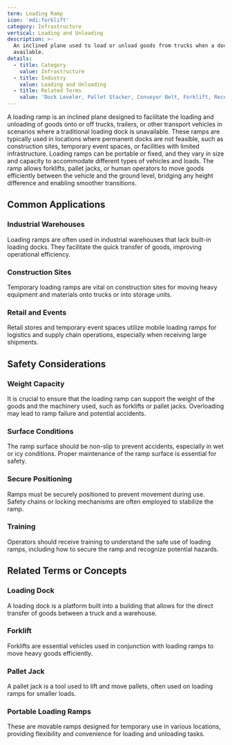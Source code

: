 ```yaml
---
term: Loading Ramp
icon: 'mdi:forklift'
category: Infrastructure
vertical: Loading and Unloading
description: >-
  An inclined plane used to load or unload goods from trucks when a dock is not
  available.
details:
  - title: Category
    value: Infrastructure
  - title: Industry
    value: Loading and Unloading
  - title: Related Terms
    value: 'Dock Leveler, Pallet Stacker, Conveyor Belt, Forklift, Receiving Bay'
---
```

A loading ramp is an inclined plane designed to facilitate the loading and unloading of goods onto or off trucks, trailers, or other transport vehicles in scenarios where a traditional loading dock is unavailable. These ramps are typically used in locations where permanent docks are not feasible, such as construction sites, temporary event spaces, or facilities with limited infrastructure. Loading ramps can be portable or fixed, and they vary in size and capacity to accommodate different types of vehicles and loads. The ramp allows forklifts, pallet jacks, or human operators to move goods efficiently between the vehicle and the ground level, bridging any height difference and enabling smoother transitions. 

## Common Applications

### Industrial Warehouses
Loading ramps are often used in industrial warehouses that lack built-in loading docks. They facilitate the quick transfer of goods, improving operational efficiency.

### Construction Sites
Temporary loading ramps are vital on construction sites for moving heavy equipment and materials onto trucks or into storage units.

### Retail and Events
Retail stores and temporary event spaces utilize mobile loading ramps for logistics and supply chain operations, especially when receiving large shipments.

## Safety Considerations

### Weight Capacity
It is crucial to ensure that the loading ramp can support the weight of the goods and the machinery used, such as forklifts or pallet jacks. Overloading may lead to ramp failure and potential accidents.

### Surface Conditions
The ramp surface should be non-slip to prevent accidents, especially in wet or icy conditions. Proper maintenance of the ramp surface is essential for safety.

### Secure Positioning
Ramps must be securely positioned to prevent movement during use. Safety chains or locking mechanisms are often employed to stabilize the ramp.

### Training
Operators should receive training to understand the safe use of loading ramps, including how to secure the ramp and recognize potential hazards.

## Related Terms or Concepts

### Loading Dock
A loading dock is a platform built into a building that allows for the direct transfer of goods between a truck and a warehouse.

### Forklift
Forklifts are essential vehicles used in conjunction with loading ramps to move heavy goods efficiently.

### Pallet Jack
A pallet jack is a tool used to lift and move pallets, often used on loading ramps for smaller loads.

### Portable Loading Ramps
These are movable ramps designed for temporary use in various locations, providing flexibility and convenience for loading and unloading tasks.
